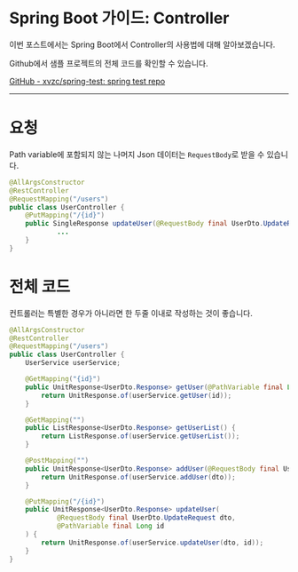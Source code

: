 # Spring Boot 가이드: Controller

이번 포스트에서는 Spring Boot에서 Controller의 사용법에 대해 알아보겠습니다.
<!--more-->
Github에서 샘플 프로젝트의 전체 코드를 확인할 수 있습니다.

[GitHub - xvzc/spring-test: spring test repo](https://github.com/xvzc/spring-test)

---

# 요청

Path variable에 포함되지 않는 나머지 Json 데이터는 `RequestBody`로 받을 수 있습니다.

```java
@AllArgsConstructor
@RestController
@RequestMapping("/users")
public class UserController {
    @PutMapping("/{id}")
    public SingleResponse updateUser(@RequestBody final UserDto.UpdateRequest dto, @PathVariable final Long id) {
			...
    }
}
```

# 전체 코드

컨트롤러는 특별한 경우가 아니라면 한 두줄 이내로 작성하는 것이 좋습니다.

```java
@AllArgsConstructor
@RestController
@RequestMapping("/users")
public class UserController {
    UserService userService;

    @GetMapping("{id}")
    public UnitResponse<UserDto.Response> getUser(@PathVariable final Long id) {
        return UnitResponse.of(userService.getUser(id));
    }

    @GetMapping("")
    public ListResponse<UserDto.Response> getUserList() {
        return ListResponse.of(userService.getUserList());
    }

    @PostMapping("")
    public UnitResponse<UserDto.Response> addUser(@RequestBody final UserDto.AddRequest dto) {
        return UnitResponse.of(userService.addUser(dto));
    }

    @PutMapping("/{id}")
    public UnitResponse<UserDto.Response> updateUser(
            @RequestBody final UserDto.UpdateRequest dto,
            @PathVariable final Long id
    ) {
        return UnitResponse.of(userService.updateUser(dto, id));
    }
}
```

